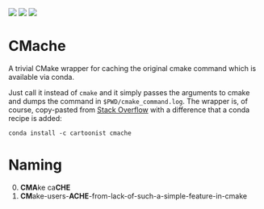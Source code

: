 ![](https://anaconda.org/cartoonist/cmache/badges/version.svg)
![](https://anaconda.org/cartoonist/cmache/badges/platforms.svg)
![](https://anaconda.org/cartoonist/cmache/badges/latest_release_date.svg)
# CMache
A trivial CMake wrapper for caching the original cmake command which is
available via conda.

Just call it instead of `cmake` and it simply passes the arguments to cmake
and dumps the command in `$PWD/cmake_command.log`. The wrapper is, of course,
copy-pasted from [Stack Overflow](https://stackoverflow.com/a/24646951/357257)
with a difference that a conda recipe is added:

    conda install -c cartoonist cmache

# Naming
0. **CMA**ke ca**CHE**
1. **CM**ake-users-**ACHE**-from-lack-of-such-a-simple-feature-in-cmake
